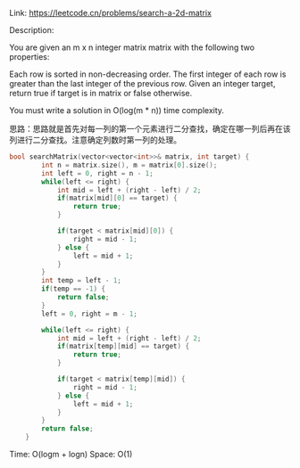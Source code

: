 Link: https://leetcode.cn/problems/search-a-2d-matrix

Description:

You are given an m x n integer matrix matrix with the following two properties:

Each row is sorted in non-decreasing order.
The first integer of each row is greater than the last integer of the previous row.
Given an integer target, return true if target is in matrix or false otherwise.

You must write a solution in O(log(m * n)) time complexity.

思路：思路就是首先对每一列的第一个元素进行二分查找，确定在哪一列后再在该列进行二分查找。注意确定列数时第一列的处理。

```c++
bool searchMatrix(vector<vector<int>>& matrix, int target) {
        int n = matrix.size(), m = matrix[0].size();
        int left = 0, right = n - 1;
        while(left <= right) {
            int mid = left + (right - left) / 2;
            if(matrix[mid][0] == target) {
                return true;
            }

            if(target < matrix[mid][0]) {
                right = mid - 1;
            } else {
                left = mid + 1;
            }
        }
        int temp = left - 1; 
        if(temp == -1) {
            return false;
        }
        left = 0, right = m - 1;

        while(left <= right) {
            int mid = left + (right - left) / 2;
            if(matrix[temp][mid] == target) {
                return true;
            }

            if(target < matrix[temp][mid]) {
                right = mid - 1;
            } else {
                left = mid + 1;
            }
        }
        return false;
    }
```

Time: O(logm + logn)
Space: O(1)
